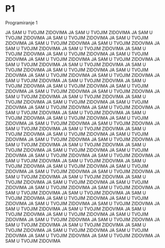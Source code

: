 # P1
Programiranje 1

JA SAM U TVOJIM ZIDOVIMA
JA SAM U TVOJIM ZIDOVIMA
JA SAM U TVOJIM ZIDOVIMA
JA SAM U TVOJIM ZIDOVIMA
JA SAM U TVOJIM ZIDOVIMA
JA SAM U TVOJIM ZIDOVIMA
JA SAM U TVOJIM ZIDOVIMA
JA SAM U TVOJIM ZIDOVIMA
JA SAM U TVOJIM ZIDOVIMA
JA SAM U TVOJIM ZIDOVIMA
JA SAM U TVOJIM ZIDOVIMA
JA SAM U TVOJIM ZIDOVIMA
JA SAM U TVOJIM ZIDOVIMA
JA SAM U TVOJIM ZIDOVIMA
JA SAM U TVOJIM ZIDOVIMA
JA SAM U TVOJIM ZIDOVIMA
JA SAM U TVOJIM ZIDOVIMA
JA SAM U TVOJIM ZIDOVIMA
JA SAM U TVOJIM ZIDOVIMA
JA SAM U TVOJIM ZIDOVIMA
JA SAM U TVOJIM ZIDOVIMA
JA SAM U TVOJIM ZIDOVIMA
JA SAM U TVOJIM ZIDOVIMA
JA SAM U TVOJIM ZIDOVIMA
JA SAM U TVOJIM ZIDOVIMA
JA SAM U TVOJIM ZIDOVIMA
JA SAM U TVOJIM ZIDOVIMA
JA SAM U TVOJIM ZIDOVIMA
JA SAM U TVOJIM ZIDOVIMA
JA SAM U TVOJIM ZIDOVIMA
JA SAM U TVOJIM ZIDOVIMA
JA SAM U TVOJIM ZIDOVIMA
JA SAM U TVOJIM ZIDOVIMA
JA SAM U TVOJIM ZIDOVIMA
JA SAM U TVOJIM ZIDOVIMA
JA SAM U TVOJIM ZIDOVIMA
JA SAM U TVOJIM ZIDOVIMA
JA SAM U TVOJIM ZIDOVIMA
JA SAM U TVOJIM ZIDOVIMA
JA SAM U TVOJIM ZIDOVIMA
JA SAM U TVOJIM ZIDOVIMA
JA SAM U TVOJIM ZIDOVIMA
JA SAM U TVOJIM ZIDOVIMA
JA SAM U TVOJIM ZIDOVIMA
JA SAM U TVOJIM ZIDOVIMA
JA SAM U TVOJIM ZIDOVIMA
JA SAM U TVOJIM ZIDOVIMA
JA SAM U TVOJIM ZIDOVIMA
JA SAM U TVOJIM ZIDOVIMA
JA SAM U TVOJIM ZIDOVIMA
JA SAM U TVOJIM ZIDOVIMA
JA SAM U TVOJIM ZIDOVIMA
JA SAM U TVOJIM ZIDOVIMA
JA SAM U TVOJIM ZIDOVIMA
JA SAM U TVOJIM ZIDOVIMA
JA SAM U TVOJIM ZIDOVIMA
JA SAM U TVOJIM ZIDOVIMA
JA SAM U TVOJIM ZIDOVIMA
JA SAM U TVOJIM ZIDOVIMA
JA SAM U TVOJIM ZIDOVIMA
JA SAM U TVOJIM ZIDOVIMA
JA SAM U TVOJIM ZIDOVIMA
JA SAM U TVOJIM ZIDOVIMA
JA SAM U TVOJIM ZIDOVIMA
JA SAM U TVOJIM ZIDOVIMA
JA SAM U TVOJIM ZIDOVIMA
JA SAM U TVOJIM ZIDOVIMA
JA SAM U TVOJIM ZIDOVIMA
JA SAM U TVOJIM ZIDOVIMA
JA SAM U TVOJIM ZIDOVIMA
JA SAM U TVOJIM ZIDOVIMA
JA SAM U TVOJIM ZIDOVIMA
JA SAM U TVOJIM ZIDOVIMA
JA SAM U TVOJIM ZIDOVIMA
JA SAM U TVOJIM ZIDOVIMA
JA SAM U TVOJIM ZIDOVIMA
JA SAM U TVOJIM ZIDOVIMA
JA SAM U TVOJIM ZIDOVIMA
JA SAM U TVOJIM ZIDOVIMA
JA SAM U TVOJIM ZIDOVIMA
JA SAM U TVOJIM ZIDOVIMA
JA SAM U TVOJIM ZIDOVIMA
JA SAM U TVOJIM ZIDOVIMA
JA SAM U TVOJIM ZIDOVIMA
JA SAM U TVOJIM ZIDOVIMA
JA SAM U TVOJIM ZIDOVIMA
JA SAM U TVOJIM ZIDOVIMA
JA SAM U TVOJIM ZIDOVIMA
JA SAM U TVOJIM ZIDOVIMA
JA SAM U TVOJIM ZIDOVIMA
JA SAM U TVOJIM ZIDOVIMA
JA SAM U TVOJIM ZIDOVIMA

